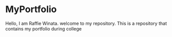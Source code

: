# MyPortfolio
Hello, I am Raffie Winata. welcome to my repository. This is a repository that contains my portfolio during college 
